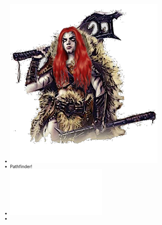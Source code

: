 - ![facecrusher.png](../assets/facecrusher_1728418645264_0.png)
- Pathfinder!
- ![DnD_5E_CharacterSheet_Pathfinder-1.pdf](../assets/DnD_5E_CharacterSheet_Pathfinder-1_1729542640435_0.pdf)
-